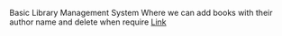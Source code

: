 Basic Library Management System Where we can add books with their author name and delete when require <a href="https://amanchandra10.github.io/Library_Management_Website/" target="main">Link</a>
